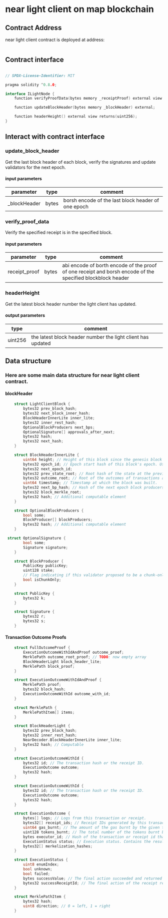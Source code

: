 # near light client on map blockchain

## Contract Address

near light client contract is deployed at address:

```

```

## Contract interface

```go

// SPDX-License-Identifier: MIT

pragma solidity ^0.8.0;

interface ILightNode {
    function verifyProofData(bytes memory _receiptProof) external view returns (bool success, bytes memory logs);

    function updateBlockHeader(bytes memory _blockHeader) external;

    function headerHeight() external view returns(uint256);
}
```

## Interact with contract interface

### update_block_header

Get the last block header of each block, verify the signatures and update validators for the next epoch.

#### input parameters

| parameter    | type  | comment                                            |
| ------------ | ----- | -------------------------------------------------- |
| _blockHeader | bytes | borsh encode of the last block header of one epoch |

### verify_proof_data

Verify the specified receipt is in the specified block.

#### input parameters

| parameter     | type  | comment                                                                                                     |
| ------------- | ----- | ----------------------------------------------------------------------------------------------------------- |
| receipt_proof | bytes | abi encode of borth encode of the proof of one receipt and borsh encode of the specified blockblock header |

### headerHeight

Get the latest block header number the light client has updated.

#### output parameters

| type    | comment                                                     |
| ------- | ----------------------------------------------------------- |
| uint256 | the latest block header number the light client has updated |

## Data structure

### Here are some main data structure for near light client contract.

#### blockHeader

```go
    struct LightClientBlock {
        bytes32 prev_block_hash;
        bytes32 next_block_inner_hash;
        BlockHeaderInnerLite inner_lite;
        bytes32 inner_rest_hash;
        OptionalBlockProducers next_bps;
        OptionalSignature[] approvals_after_next;
        bytes32 hash;
        bytes32 next_hash;
    }   
```

```go
    struct BlockHeaderInnerLite {
        uint64 height; // Height of this block since the genesis block (height 0).
        bytes32 epoch_id; // Epoch start hash of this block's epoch. Used for retrieving validator information
        bytes32 next_epoch_id;
        bytes32 prev_state_root; // Root hash of the state at the previous block.
        bytes32 outcome_root; // Root of the outcomes of transactions and receipts.
        uint64 timestamp; // Timestamp at which the block was built.
        bytes32 next_bp_hash; // Hash of the next epoch block producers set
        bytes32 block_merkle_root;
        bytes32 hash; // Additional computable element
    }
```

```go
    struct OptionalBlockProducers {
        bool some;
        BlockProducer[] blockProducers;
        bytes32 hash; // Additional computable element
    }
```

```go
 struct OptionalSignature {
        bool some;
        Signature signature;
    }
```

```go
    struct BlockProducer {
        PublicKey publicKey;
        uint128 stake;
        // Flag indicating if this validator proposed to be a chunk-only producer (i.e. cannot become a block producer).
        bool isChunkOnly;
    }
```

```go
    struct PublicKey {
        bytes32 k;
    }
```

```go
    struct Signature {
        bytes32 r;
        bytes32 s;
    }
```

#### Transaction Outcome Proofs

```go
    struct FullOutcomeProof {
        ExecutionOutcomeWithIdAndProof outcome_proof;
        MerklePath outcome_root_proof; // TODO: now empty array
        BlockHeaderLight block_header_lite;
        MerklePath block_proof;
    }
```

```go
    struct ExecutionOutcomeWithIdAndProof {
        MerklePath proof;
        bytes32 block_hash;
        ExecutionOutcomeWithId outcome_with_id;
    }
```

```go
    struct MerklePath {
        MerklePathItem[] items;
    }
```

```go
    struct BlockHeaderLight {
        bytes32 prev_block_hash;
        bytes32 inner_rest_hash;
        NearDecoder.BlockHeaderInnerLite inner_lite;
        bytes32 hash; // Computable
    }
```

```go
    struct ExecutionOutcomeWithId {
        bytes32 id; // The transaction hash or the receipt ID.
        ExecutionOutcome outcome;
        bytes32 hash;
    }
```

```go
    struct ExecutionOutcomeWithId {
        bytes32 id; // The transaction hash or the receipt ID.
        ExecutionOutcome outcome;
        bytes32 hash;
    }
```

```go
    struct ExecutionOutcome {
        bytes[] logs; // Logs from this transaction or receipt.
        bytes32[] receipt_ids; // Receipt IDs generated by this transaction or receipt.
        uint64 gas_burnt; // The amount of the gas burnt by the given transaction or receipt.
        uint128 tokens_burnt; // The total number of the tokens burnt by the given transaction or receipt.
        bytes executor_id; // Hash of the transaction or receipt id that produced this outcome.
        ExecutionStatus status; // Execution status. Contains the result in case of successful execution.
        bytes32[] merkelization_hashes;
    }
```

```go
    struct ExecutionStatus {
        uint8 enumIndex;
        bool unknown;
        bool failed;
        bytes successValue; // The final action succeeded and returned some value or an empty vec.
        bytes32 successReceiptId; // The final action of the receipt returned a promise or the signed transaction was converted to a receipt. Contains the receipt_id of the generated receipt.
    }
```

```go
    struct MerklePathItem {
        bytes32 hash;
        uint8 direction; // 0 = left, 1 = right
    }
```
